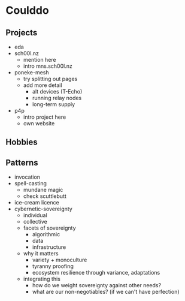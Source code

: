 # Coulddo

## Projects

- eda
- sch00l.nz
    - mention here
    - intro mns.sch00l.nz
- poneke-mesh
    - try splitting out pages
    - add more detail
        - alt devices (T-Echo)
        - running relay nodes
        - long-term supply
- p4p
    - intro project here
    - own website

## Hobbies


## Patterns

- invocation
- spell-casting
    - mundane magic
    - check scuttlebutt
- ice-cream licence
- cybernetic-sovereignty
    - individual
    - collective
    - facets of sovereignty
        - algorithmic
        - data
        - infrastructure
    - why it matters
        - variety + monoculture
        - tyranny proofing
        - ecosystem resilience through variance, adaptations
    - integrating this
        - how do we weight sovereignty against other needs?
        - what are our non-negotiables? (if we can't have perfection)
